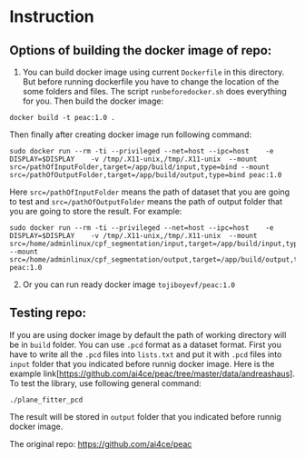 # Instruction
## Options of building the docker image of repo:

1) You can build docker image using current `Dockerfile` in this directory. But before running dockerfile you have to change the location of the some folders and files. The script `runbeforedocker.sh` does everything for you. Then build the docker image:
```
docker build -t peac:1.0 .
```

Then finally after creating docker image run following command:

```sudo docker run --rm -ti --privileged --net=host --ipc=host    -e DISPLAY=$DISPLAY    -v /tmp/.X11-unix,/tmp/.X11-unix  --mount src=/pathOfInputFolder,target=/app/build/input,type=bind --mount src=/pathOfOutputFolder,target=/app/build/output,type=bind peac:1.0```

Here `src=/pathOfInputFolder` means the path of dataset that you are going to test and `src=/pathOfOutputFolder` means the path of output folder that you are going to store the result. For example:
```
sudo docker run --rm -ti --privileged --net=host --ipc=host    -e DISPLAY=$DISPLAY    -v /tmp/.X11-unix,/tmp/.X11-unix  --mount src=/home/adminlinux/cpf_segmentation/input,target=/app/build/input,type=bind --mount src=/home/adminlinux/cpf_segmentation/output,target=/app/build/output,type=bind peac:1.0
```
2) Or you can run ready docker image `tojiboyevf/peac:1.0`

## Testing repo:

If you are using docker image by default the path of working directory will be in `build` folder.
You can use  `.pcd` format as a dataset format. First you have to write all the `.pcd` files into `lists.txt` and put it with `.pcd` files into `input` folder that you indicated before runnig docker image. Here is the example link[https://github.com/ai4ce/peac/tree/master/data/andreashaus]. To test the library, use following general command:

```
./plane_fitter_pcd
```
The result will be stored in `output` folder that you indicated before runnig docker image.

The original repo: https://github.com/ai4ce/peac
